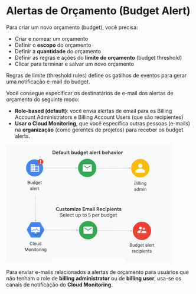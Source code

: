 # Alertas de Orçamento (Budget Alert)

Para criar um novo orçamento (budget), você precisa:

- Criar e nomear um orçamento
- Definir o **escopo** do orçamento
- Definir a **quantidade** do orçamento
- Definir as regras e ações do **limite do orçamento** (budget threshold)
- Clicar para terminar e salvar um novo orçamento

Regras de limite (threshold rules) define os gatilhos de eventos para gerar uma notificação e-mail do budget.

Você consegue especificar os destinatários de e-mail dos alertas de orçamento do seguinte modo:

- **Role-based (default)**: você envia alertas de email para os Billing Account Administrators e Billing Account Users (que são recipientes)
- **Usar o Cloud Monitoring**, que você especifica outras pessoas (e-mails) na **organização** (como gerentes de projetos) para receber os budget alerts.

![Recipientes de e-mail](image/budget-alert-diagram-cbar.png)

Para enviar e-mails relacionados a alertas de orçamento para usuários que não tenham o role de **billing administrator** ou de **billing user**, usa-se os canais de notificação do **Cloud Monitoring**.
